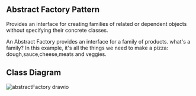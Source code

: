 
## Abstract Factory Pattern
Provides an interface for creating families of related or dependent objects without specifying their concrete classes.

An Abstract Factory provides an interface for a family of products. what's a family? In this example, it's all the things we need to make a pizza: dough,sauce,cheese,meats and veggies.

## Class Diagram
![abstractFactory drawio](https://github.com/ArukondaShiva/DesignPatterns_HF/assets/49832102/d9d48f90-dc0c-43dc-b1e3-cd243aa34054)
